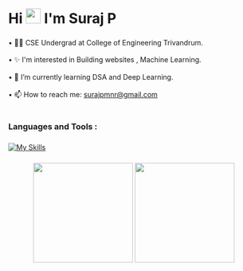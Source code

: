 <h1 align="left">Hi
  <img src="https://media.giphy.com/media/hvRJCLFzcasrR4ia7z/giphy.gif" width="30px" />
  I'm Suraj P
</h1>

###
•	👩‍🎓 CSE Undergrad at College of Engineering Trivandrum.
<br><br>
•	✨ I'm interested in Building websites , Machine Learning.
<br><br>
•	🌱 I’m currently learning DSA and Deep Learning.
<br><br>
•	📫 How to reach me: surajpmnr@gmail.com
<br><br>

###

<h3 align="left">Languages and Tools :</h3>

###

[![My Skills](https://skillicons.dev/icons?i=js,cpp,c,react,html,css,mongodb,express,python,bootstrap,tailwindcss,flask)](https://skillicons.dev)

###



<div align="center">
  <img height="200em" src="https://github-readme-stats.vercel.app/api?username=Suraj12P&show_icons=true&theme=gotham">
  
  <img height="200em" src="https://github-readme-stats.vercel.app/api/top-langs/?username=Suraj12P&layout=donut&theme=gotham">
</div>

###

###
